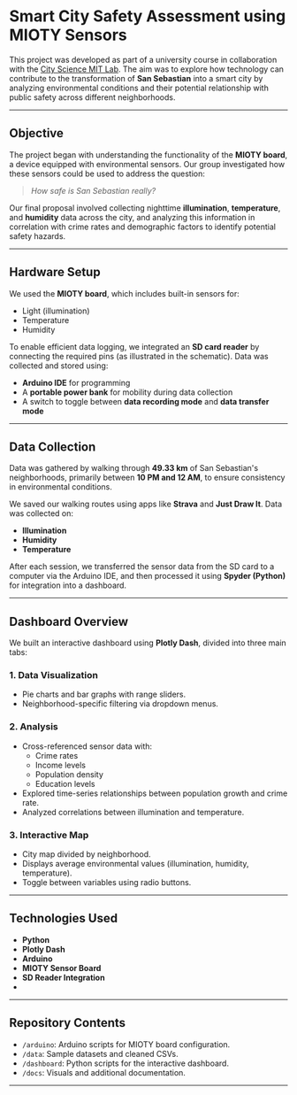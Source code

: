 # Smart City Safety Assessment using MIOTY Sensors

This project was developed as part of a university course in collaboration with the [City Science MIT Lab](https://www.media.mit.edu/groups/city-science/overview/). The aim was to explore how technology can contribute to the transformation of **San Sebastian** into a smart city by analyzing environmental conditions and their potential relationship with public safety across different neighborhoods.

---

##  Objective

The project began with understanding the functionality of the **MIOTY board**, a device equipped with environmental sensors. Our group investigated how these sensors could be used to address the question:

> _How safe is San Sebastian really?_

Our final proposal involved collecting nighttime **illumination**, **temperature**, and **humidity** data across the city, and analyzing this information in correlation with crime rates and demographic factors to identify potential safety hazards.

---

##  Hardware Setup

We used the **MIOTY board**, which includes built-in sensors for:
- Light (illumination)
- Temperature
- Humidity

To enable efficient data logging, we integrated an **SD card reader** by connecting the required pins (as illustrated in the schematic). Data was collected and stored using:
- **Arduino IDE** for programming
- A **portable power bank** for mobility during data collection
- A switch to toggle between **data recording mode** and **data transfer mode**

---

##  Data Collection

Data was gathered by walking through **49.33 km** of San Sebastian's neighborhoods, primarily between **10 PM and 12 AM**, to ensure consistency in environmental conditions.

We saved our walking routes using apps like **Strava** and **Just Draw It**. Data was collected on:
- **Illumination**
- **Humidity**
- **Temperature**

After each session, we transferred the sensor data from the SD card to a computer via the Arduino IDE, and then processed it using **Spyder (Python)** for integration into a dashboard.

---

##  Dashboard Overview

We built an interactive dashboard using **Plotly Dash**, divided into three main tabs:

### 1. Data Visualization
- Pie charts and bar graphs with range sliders.
- Neighborhood-specific filtering via dropdown menus.

### 2. Analysis
- Cross-referenced sensor data with:
  - Crime rates
  - Income levels
  - Population density
  - Education levels
- Explored time-series relationships between population growth and crime rate.
- Analyzed correlations between illumination and temperature.

### 3. Interactive Map
- City map divided by neighborhood.
- Displays average environmental values (illumination, humidity, temperature).
- Toggle between variables using radio buttons.

---

##  Technologies Used

- **Python**
- **Plotly Dash**
- **Arduino**
- **MIOTY Sensor Board**
- **SD Reader Integration**
- 
---

##  Repository Contents

- `/arduino`: Arduino scripts for MIOTY board configuration.
- `/data`: Sample datasets and cleaned CSVs.
- `/dashboard`: Python scripts for the interactive dashboard.
- `/docs`: Visuals and additional documentation.

---

